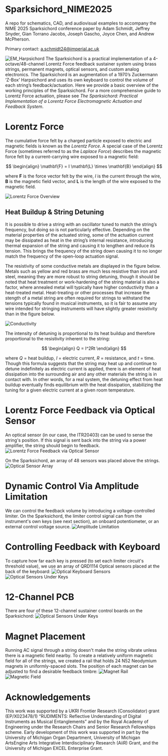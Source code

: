 # Sparksichord_NIME2025
 A repo for schematics, CAD, and audiovisual examples to accompany the NIME 2025 Sparksichord conference paper by Adam Schmidt, Jeffrey Snyder, Gian Torrano Jacobs, Joseph Gascho, Joyce Chen, and Andrew McPherson.

 Primary contact: a.schmidt24@imperial.ac.uk

![EM_Harpsichord](Figures/Sparksichord_teaser.png)
The Sparksichord is a practical implementation of a 4-octave/48-channel Lorentz Force feedback sustainer system using brass strings, permanent magnets, optical sensors, and custom analog electronics. The Sparksichord is an augmentation of a 1970’s Zuckermann ‘Z-Box’ Harpsichord and uses its own keyboard to control the volume of each string’s feedback/actuation. Here we provide a basic overview of the working principles of the Sparksichord. For a more comprehensive guide to Lorentz Force actuation, please see _The Sparksichord: Practical Implementation of a Lorentz Force Electromagnetic Actuation and Feedback System_.

# Lorentz Force
The cumulative force felt by a charged particle exposed to electric and magnetic fields is known as the _Lorentz Force_. A special case of the Lorentz Force (sometimes referred to as the _Laplace Force_) describes the magnetic force felt by a current-carrying wire exposed to a magnetic field:

$$
\begin{align}
 \mathbf{F} = I \mathbf{L} \times \mathbf{B}
\end{align}
$$

where $\mathbf{F}$ is the force vector felt by the wire, $I$ is the current through the wire, $\mathbf{B}$ is the magnetic field vector, and $\mathbf{L}$ is the length of the wire exposed to the magnetic field.

![Lorentz Force Overview](Figures/Lorentz_Actuation.png)

## Heat Buildup \& String Detuning
It is possible to drive a string with an oscillator tuned to match the string’s frequency, but doing so is not particularly effective. Depending on the material properties of the actuated string, some of the actuation current may be dissipated as heat in the string’s internal resistance, introducing thermal expansion of the string and causing it to lengthen and reduce its tension. This brings the frequency of the string down causing it to no longer match the frequency of the open-loop actuation signal.

The resistivity of some conductive metals are displayed in the figure below. Metals such as yellow and red brass are much less resistive than iron and steel, meaning they are more robust to string detuning, though it should be noted that heat treatment or work-hardening of the string material is also a factor, where annealed metal will typically have higher conductivity than a heat-treated metal. Heat-treating or other processes that increase the stength of a metal string are often required for strings to withstand the tensions typically found in musical instruments, so it is fair to assume any wire intended for stringing instruments will have slightly greater resistivity than in the figure below.

![Conductivity](Figures/Conductivity.svg)

The intensity of detuning is proportional to its heat buildup and therefore proportional to the resistivity inherent to the string:

$$
\begin{align}
  Q = I^2Rt
\end{align}
$$

where $Q$ = heat buildup, $I$ = electric current, $R$ = resistance, and $t$ = time. Though this formula suggests that the string may heat up and continue to detune indefinitely as electric current is applied, there is an element of heat dissipation into the surrounding air and any other materials the string is in contact with.  In other words, for a real system, the detuning effect from heat buildup eventually finds equilibrium with the heat dissipation, stabilizing the tuning for a given electric current at a given room temperature.

# Lorentz Force Feedback via Optical Sensor
An optical sensor (in our case, the ITR20403) can be used to sense the string's position. If this signal is sent back into the string via a power amplifier, the string should begin to feedback.
![Lorentz Force Feedback via Optical Sensor](Figures/Lorentz_Sustain.png)

On the Sparksichord, an array of 48 sensors was placed above the strings.
![Optical Sensor Array](Figures/Optical_String_Sensors.png)

# Dynamic Control Via Amplitude Limitation
We can control the feedback volume by introducing a voltage-controlled limiter. On the Sparksichord, the limiter control signal can from the instrument's own keys (see next section), an onboard potentiometer, or an external control voltage source.
![Amplitude Limitation](Figures/Lorentz_Block_Diagram.png)

# Controlling Feedback with Keyboard
To capture how far each key is pressed (to set each limiter circuit's threshold value), we use an array of QRD1114 Optical sensors placed at the back of the keyboard:
![Optical Keyboard Sensors](Figures/Optical_KeySense.png)
![Optical Sensors Under Keys](Figures/Optical_Sensors_Under_Keys.jpg)

# 12-Channel PCB
There are four of these 12-channel sustainer control boards on the Sparksichord:
![Optical Sensors Under Keys](Figures/12_Channel_Sustainer.jpg)

# Magnet Placement
Running AC signal through a string doesn't make the string vibrate unless there is a magnetic field nearby. To create a relatively uniform magnetic field for all of the strings, we created a rail that holds 24 N52 Neodymium magnets in uniformly-spaced slots. The position of each magnet can be adjusted to find a desirable feedback timbre:
![Magnet Rail](Figures/Magnet_Rail.png)
![Magnetic Field](Figures/Magnet_Array.png)

# Acknowledgements
This work was supported by a UKRI Frontier Research (Consolidator) grant (EP/X023478/1) “RUDIMENTS: Reflective Understanding of Digital Instruments as Musical Entanglements” and by the Royal Academy of Engineering under the Research Chairs and Senior Research Fellowships scheme.
Early development of this work was supported in part by the University of Michigan Organ Department, University of Michigan ArtsEngine Arts Integrative Interdisciplinary Research (AiiR) Grant, and the University of Michigan EXCEL Enterprise Grant.

